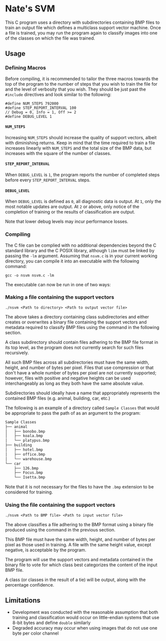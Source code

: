# Nate's SVM

This C program uses a directory with subdirectories containing BMP files to train an output file which defines a multiclass support vector machine. Once a file is trained, you may run the program again to classify images into one of the classes 
on which the file was trained.

## Usage

### Defining Macros

Before compiling, it is recommended to tailor the three macros towards the top of the program to the number of steps 
that you wish to train the file for and the level of verbosity that you wish. They should be just past the `#include` 
directives and look similar to the following:

```
#define NUM_STEPS 792000
#define STEP_REPORT_INTERVAL 100
// Debug = 0, Info = 1, Off >= 2
#define DEBUG_LEVEL 1
```
#### `NUM_STEPS`

Increasing `NUM_STEPS` should increase the quality of support vectors, albeit with diminishing returns. Keep in mind 
that the time required to train a file increases linearly with `NUM_STEPS` and the total size of the BMP data, but 
increases with the square of the number of classes.

#### `STEP_REPORT_INTERVAL`

When `DEBUG_LEVEL` is `1`, the program reports the number of completed steps before every `STEP_REPORT_INTERVAL` steps.

#### `DEBUG_LEVEL`

When `DEBUG_LEVEL` is defined as `0`, all diagnostic data is output. At `1`, only the most notable updates are 
output. At `2` or above, only notice of the completion of training or the results of classification are output. 

Note that lower debug levels may incur performance losses.

### Compiling

The C file can be complied with no additional dependencies beyond the C standard library and the C POSIX library, 
although `libm` must be linked by passing the `-lm` argument.
Assuming that `nsvm.c` is in your current working directory, you can compile it into an executable with the 
following command:

`gcc -o nsvm nsvm.c -lm`

The executable can now be run in one of two ways:

### Making a file containing the support vectors

`./nsvm <Path to directory> <Path to output vector file>`

The above takes a directory containing class subdirectories and either creates or overwrites a binary 
file containing the support vectors and metadata required to classify BMP files using the command in the 
following section.

A class subdirectory should contain files adhering to the BMP file format in its top level, as the program does not 
currently search for such files recursively.

All such BMP files across all subdirectories must have the same width, height, and number of bytes per pixel. 
Files that use compression or that don't have a whole number of bytes per pixel are not currently supported; 
however, files with positive and negative heights can be used interchangeably as long as they both have the same 
absolute value.

Subdirectories should ideally have a name that appropriately represents the contained BMP files 
(e.g. animal, building, car, etc.)

The following is an example of a directory called `Sample Classes` that would be appropriate to pass the path of as an argument to the program:

```bash
Sample Classes
├── animal
│   ├── bonobo.bmp
│   ├── koala.bmp
│   └── platypus.bmp
├── building
│   ├── hotel.bmp
│   ├── office.bmp
│   └── warehouse.bmp
└── car
    ├── 126.bmp
    ├── Focus.bmp
    └── Isetta.bmp
```

Note that it is not necessary for the files to have the `.bmp` extension to be considered for training.

### Using the file containing the support vectors

`./nsvm <Path to BMP file> <Path to input vector file>`

The above classifies a file adhering to the BMP format using a binary file produced using the command in the 
previous section.

This BMP file must have the same width, height, and number of bytes per pixel as those used in training. 
A file with the same height value, except negative, is acceptable by the program.

The program will use the support vectors and metadata contained in the binary file to vote for which class best
categorizes the content of the input BMP file.

A class (or classes in the result of a tie) will be output, along with the percentage confidence.

## Limitations

* Development was conducted with the reasonable assumption that both training and classification would occur 
on little-endian systems that use 8-bit bytes and define `double` similarly
* Degraded accuracy may occur when using images that do not use one byte per color channel
